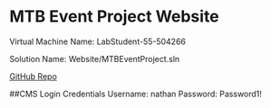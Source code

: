 # MTB Event Project Website

Virtual Machine Name: LabStudent-55-504266

Solution Name: Website/MTBEventProject.sln

[GitHub Repo](https://github.com/Nathansykes/MTBEvents-Website)

##CMS Login Credentials
Username: nathan
Password: Password1!

